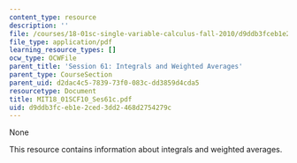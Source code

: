 ```yaml
---
content_type: resource
description: ''
file: /courses/18-01sc-single-variable-calculus-fall-2010/d9ddb3fceb1e2ced3dd2468d2754279c_MIT18_01SCF10_Ses61c.pdf
file_type: application/pdf
learning_resource_types: []
ocw_type: OCWFile
parent_title: 'Session 61: Integrals and Weighted Averages'
parent_type: CourseSection
parent_uid: d2dac4c5-7839-73f0-083c-dd3859d4cda5
resourcetype: Document
title: MIT18_01SCF10_Ses61c.pdf
uid: d9ddb3fc-eb1e-2ced-3dd2-468d2754279c
---
```

None

This resource contains information about integrals and weighted averages.